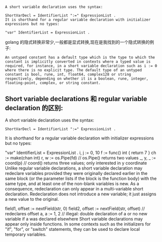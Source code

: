 ```
A short variable declaration uses the syntax:

ShortVarDecl = IdentifierList ":=" ExpressionList .
It is shorthand for a regular variable declaration with initializer expressions but no types:

"var" IdentifierList = ExpressionList .
```



golang 的隐式转换非常少,一般都是显式转换,现在是我找到的一个隐式转换的例子:
```
An untyped constant has a default type which is the type to which the constant is implicitly converted in contexts where a typed value is required, for instance, in a short variable declaration such as i := 0 where there is no explicit type. The default type of an untyped constant is bool, rune, int, float64, complex128 or string respectively, depending on whether it is a boolean, rune, integer, floating-point, complex, or string constant.
```


## Short variable declarations  和 regular variable declaration  的区别:  
A short variable declaration uses the syntax:
```
ShortVarDecl = IdentifierList ":=" ExpressionList .
```
It is shorthand for a regular variable declaration with initializer expressions but no types:

"var" IdentifierList = ExpressionList .
i, j := 0, 10
f := func() int { return 7 }
ch := make(chan int)
r, w := os.Pipe(fd)  // os.Pipe() returns two values
_, y, _ := coord(p)  // coord() returns three values; only interested in y coordinate
Unlike regular variable declarations, a short variable declaration may redeclare variables provided they were originally declared earlier in the same block (or the parameter lists if the block is the function body) with the same type, and at least one of the non-blank variables is new. As a consequence, redeclaration can only appear in a multi-variable short declaration. Redeclaration does not introduce a new variable; it just assigns a new value to the original.

field1, offset := nextField(str, 0)
field2, offset := nextField(str, offset)  // redeclares offset
a, a := 1, 2                              // illegal: double declaration of a or no new variable if a was declared elsewhere
Short variable declarations may appear only inside functions. In some contexts such as the initializers for "if", "for", or "switch" statements, they can be used to declare local temporary variables.
